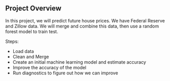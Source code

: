 Project Overview
-----------
In this project, we will predict future house prices. We have Federal Reserve and Zillow data. We will merge and combine this data, then use a random forest model to train test.

Steps:
- Load data
- Clean and Merge
- Create an initial machine learning model and estimate accuracy
- Improve the accuracy of the model
- Run diagnostics to figure out how we can improve
